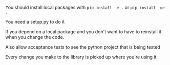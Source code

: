 You should install local packages with `pip install -e .` or `pip install -qe .`

You need a setup.py to do it

If you depend on a local package and you don't want to have to reinstall it when you change the code.


Also allow acceptance tests to see the python project that is being tested

Every change you make to the library is picked up where you're using it.

